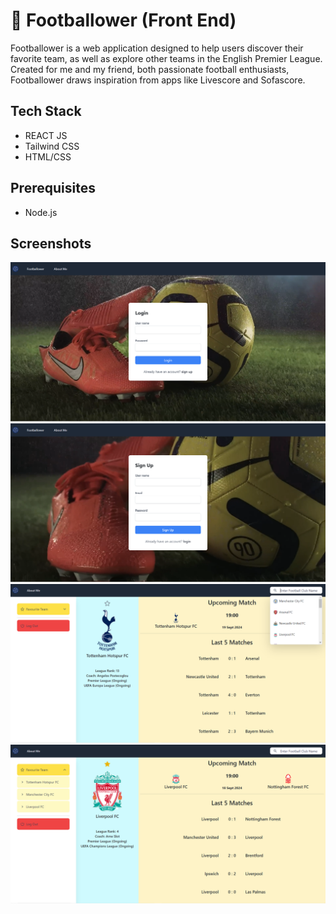 
# 📝 Footballower (Front End)
Footballower is a web application designed to help users discover their favorite team, as well as explore other teams in the English Premier League. Created for me and my friend, both passionate football enthusiasts, Footballower draws inspiration from apps like Livescore and Sofascore.




## Tech Stack

- REACT JS
- Tailwind CSS
- HTML/CSS

## Prerequisites
- Node.js

## Screenshots

![App Screenshot](./read%20me%20picture/Screenshot%202024-09-16%20010944.png)
![App Screenshot](./read%20me%20picture/Screenshot%202024-09-16%20011030.png)
![App Screenshot](./read%20me%20picture/Screenshot%202024-09-16%20011121.png)
![App Screenshot](./read%20me%20picture/Screenshot%202024-09-16%20011143.png)

